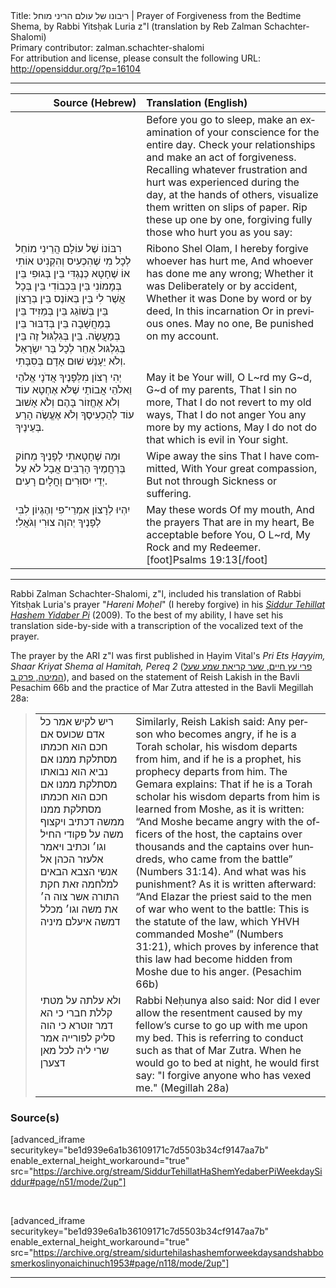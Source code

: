 <html>
<head></head>
<body>
Title: ריבונו של עולם הריני מוחל | Prayer of Forgiveness from the Bedtime Shema, by Rabbi Yitsḥak Luria z"l (translation by Reb Zalman Schachter-Shalomi)<br />
Primary contributor: zalman.schachter-shalomi<br />
For attribution and license, please consult the following URL: <a href="http://opensiddur.org/?p=16104">http://opensiddur.org/?p=16104</a>
<p />
<hr />

<table style="margin-left: auto;margin-right: auto;" class="draggable">
<thead><tr><th id="x" style="text-align: right;">Source (Hebrew)</th><th style="text-align: left;">Translation (English)</th></tr></thead>
<tbody>
<tr><td style="vertical-align:top;">
<div class="liturgy" lang="he">

</span></div></td>
 
<td style="vertical-align:top;">
<div class="english" lang="en">
<span class="instruction">Before you go to sleep, 
make an examination of your conscience for the entire day. 
Check your relationships and make an act of forgiveness.
&nbsp;
Recalling whatever frustration and hurt was experienced during the day, at the hands of others, 
visualize them written on slips of paper. 
Rip these up one by one,
forgiving fully those who hurt you
as you say:</span>
</div></td></tr>


<tr>
<td style="vertical-align:top;">
<div class="liturgy" lang="he">
רִבּוֹנוֹ שֶׁל עוֹלָם 
הֲרֵינִי מוֹחֵל 
לְכָל מִי שֶׁהִכְעִיס וְהִקְנִיט אוֹתִי 
אוֹ 
שֶׁחָטָא כְּנֶגְדִּי 
בֵּין בְּגוּפִי בֵּין בְּמָמוֹנִי 
בֵּין בִּכְבוֹדִי בֵּין בְּכָל אֲשֶׁר לִי 
בֵּין בְּאוֹנֶס בֵּין בְּרָצוֹן 
בֵּין בְּשׁוֹגֵג בֵּין בְּמֵזִיד בֵּין בְּמַחֲשָׁבָה בֵּין בְּדִבּוּר בֵּין בְּמַעֲשֶׂה. 
בֵּין בְּגִלְגּוּל זֶה 
בֵּין בְּגִלְגּוּל אַחֵר 
לְכָל בַּר יִשְׂרָאֵל וְלֹא יֵעָנֵשׁ 
שׁוּם אָדָם בְּסִבָּתִי. 
 </span></div></td>
 
<td style="vertical-align:top;">
<div class="english" lang="en">
Ribono Shel Olam, 
I hereby forgive 
whoever has hurt me, 
And whoever has done me 
any wrong; 
Whether it was 
Deliberately or by accident, 
Whether it was 
Done by word or by deed, 
In this incarnation 
Or in previous ones. 
May no one, 
Be punished on my account. 
</div></td>
</tr>


<tr>
<td style="vertical-align:top;">
<div class="liturgy" lang="he">
יְהִי רָצוֹן מִלְּפָנֶיךָ 
אֲדֹנָי אֱלֹהַי 
וֵאלֹהֵי אֲבוֹתַי 
שֶׁלֹּא אֶחְטָא עוֹד 
וְלֹא אֶחֱזוֹר 
בָּהֶם 
וְלֹא אָשׁוּב עוֹד 
לְהַכְעִיסֶךָ 
וְלֹא אֶעֱשֶׂה 
הָרַע בְּעֵינֶיךָ. 
</span></div></td>
 
<td style="vertical-align:top;">
<div class="english" lang="en">
May it be Your will, 
O L~rd my G~d,
G~d of my parents, 
That I sin no more, 
That I do not revert 
to my old ways, 
That I do not anger You any more 
by my actions, 
May I do not do that 
which is evil in Your sight. 
</div></td>
</tr>


<tr>
<td style="vertical-align:top;">
<div class="liturgy" lang="he">
וּמַה שֶׁחָטָאתִי 
לְפָנֶיךָ מְחוֹק 
בְּרַחֲמֶיךָ הָרַבִּים 
אֲבָל לֹא עַל יְדֵי יִסּוּרִים 
וָחֳלָיִם רָעִים.
</span></div></td>
 
<td style="vertical-align:top;">
<div class="english" lang="en">
Wipe away the sins 
That I have committed, 
With Your great compassion, 
But not through 
Sickness or suffering. 
</div></td>
</tr>


<tr>
<td style="vertical-align:top;">
<div class="liturgy" lang="he">
יִהְיוּ לְרָצוֹן 
אִמְרֵי־פִי 
וְהֶגְיוֹן 
לִבִּי 
לְפָנֶיךָ 
יְהוָה צוּרִי וְגֹאֲלִי׃
</span></div></td>
 
<td style="vertical-align:top;">
<div class="english" lang="en">
May these words 
Of my mouth, 
And the prayers 
That are in my heart, 
Be acceptable before You, 
O L~rd, My Rock and my Redeemer.[foot]Psalms 19:13[/foot] 
</div></td>
 </tr>
</tbody></table>

<hr />

Rabbi Zalman Schachter-Shalomi, z"l, included his translation of Rabbi Yitsḥak Luria's prayer "<em>Hareni Moḥel</em>" (I hereby forgive) in his <em><a href="https://opensiddur.org/siddurim/ha-ari/neo-hasidut/reb-zalmans-open-siddur-tehillat-hashem/">Siddur Tehillat Hashem Yidaber Pi</a></em> (2009). To the best of my ability, I have set his translation side-by-side with a transcription of the vocalized text of the prayer.

The prayer by the ARI z"l was first published in Ḥayim Vital's <em>Pri Ets Ḥayyim, Shaar Kriyat Shema al Hamitah, Pereq 2</em> (<a href="https://he.wikisource.org/wiki/פרי_עץ_חיים_שער_קריאת_שמע_שעל_המיטה_פרק_ב">פרי עץ חיים, שער קריאת שמע שעל המיטה, פרק ב</a>), and based on the statement of Reish Lakish in the Bavli Pesachim 66b and the practice of Mar Zutra attested in the Bavli Megillah 28a:

<blockquote>
<table style="margin-left: auto;margin-right: auto;" class="draggable">
<tbody>
<tr>
<td style="vertical-align:top;">
<div class="commentary" lang="he">
ריש לקיש אמר כל אדם שכועס אם חכם הוא חכמתו מסתלקת ממנו אם נביא הוא נבואתו מסתלקת ממנו אם חכם הוא חכמתו מסתלקת ממנו ממשה דכתיב ויקצוף משה על פקודי החיל וגו׳ וכתיב ויאמר אלעזר הכהן אל אנשי הצבא הבאים למלחמה זאת חקת התורה אשר צוה ה׳ את משה וגו׳ מכלל דמשה איעלם מיניה
</span></div></td>
 
<td style="vertical-align:top;"><div class="english" lang="en">
Similarly, Reish Lakish said: Any person who becomes angry, if he is a Torah scholar, his wisdom departs from him, and if he is a prophet, his prophecy departs from him. The Gemara explains: That if he is a Torah scholar his wisdom departs from him is learned from Moshe, as it is written: “And Moshe became angry with the officers of the host, the captains over thousands and the captains over hundreds, who came from the battle” (Numbers 31:14). And what was his punishment? As it is written afterward: “And Elazar the priest said to the men of war who went to the battle: This is the statute of the law, which YHVH commanded Moshe” (Numbers 31:21), which proves by inference that this law had become hidden from Moshe due to his anger. (Pesachim 66b)
</div></td></tr>


<tr><td style="vertical-align:top;">
<div class="commentary" lang="he">
ולא עלתה על מטתי קללת חברי כי הא דמר זוטרא כי הוה סליק לפורייה אמר שרי ליה לכל מאן דצערן
</span></div></td>
 
<td style="vertical-align:top;"><div class="english" lang="en">
Rabbi Neḥunya also said: Nor did I ever allow the resentment caused by my fellow’s curse to go up with me upon my bed. This is referring to conduct such as that of Mar Zutra. When he would go to bed at night, he would first say: "I forgive anyone who has vexed me." (Megillah 28a)
</div></td></tr>
</tbody></table>
</blockquote>

<h3>Source(s)</h3>

[advanced_iframe securitykey="be1d939e6a1b36109171c7d5503b34cf9147aa7b" enable_external_height_workaround="true" src="https://archive.org/stream/SiddurTehillatHaShemYedaberPiWeekdaySiddur#page/n51/mode/2up"]

&nbsp;

[advanced_iframe securitykey="be1d939e6a1b36109171c7d5503b34cf9147aa7b" enable_external_height_workaround="true" src="https://archive.org/stream/sidurtehilashashemforweekdaysandshabbosmerkoslinyonaichinuch1953#page/n118/mode/2up"]

<hr />

&nbsp;
</body>
</html>